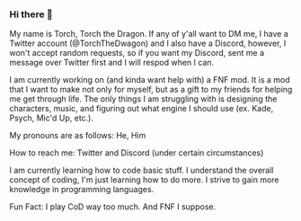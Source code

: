 ### Hi there 👋
My name is Torch, Torch the Dragon. If any of y'all want to DM me, I have a Twitter account (@TorchTheDwagon) and I also have a Discord, however, I won't accept random requests, so if you want my Discord, sent me a message over Twitter first and I will respod when I can.

I am currently working on (and kinda want help with) a FNF mod. It is a mod that I want to make not only for myself, but as a gift to my friends for helping me get through life. The only things I am struggling with is designing the characters, music, and figuring out what engine I should use (ex. Kade, Psych, Mic'd Up, etc.).

My pronouns are as follows: He, Him

How to reach me: Twitter and Discord (under certain circumstances)

I am currently learning how to code basic stuff. I understand the overall concept of coding, I'm just learning how to do more. I strive to gain more knowledge in programming languages.

Fun Fact: I play CoD way too much. And FNF I suppose.

<!--
**TorchTheDragon/TorchTheDragon** is a ✨ _special_ ✨ repository because its `README.md` (this file) appears on your GitHub profile.

Here are some ideas to get you started:

- 🔭 I’m currently working on ...
- 🌱 I’m currently learning ...
- 👯 I’m looking to collaborate on ...
- 🤔 I’m looking for help with ...
- 💬 Ask me about ...
- 📫 How to reach me: ...
- 😄 Pronouns: ...
- ⚡ Fun fact: ...
-->
